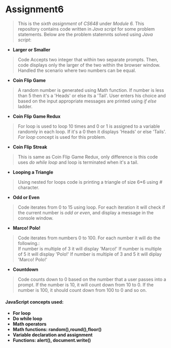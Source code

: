 # Assignment6
>This is the _sixth assignment_ of *CS648* under *_Module 6_.*
This repository contains code written in *_Java script_* for some problem statements.
Below are the problem statemnts solved using *_Java script_*:
* **Larger or Smaller**
>Code Accepts two integer that within two separate prompts. Then, code displays only the larger of the two within the browser window. Handled the scenario where two numbers can be equal.
* **Coin Flip Game**
>A random number is generated using Math function. If number is less than 5 then it's a 'Heads' or else its a 'Tail'. User enters his choice and based on the input appropriate messages are printed using *_if else_* ladder.
* **Coin Flip Game Redux**
>For loop is used to loop 10 times and 0 or 1 is assigned to a variable randomly in each loop. If it's a 0 then it displays 'Heads' or else 'Tails'. *_For loop_* concept is used for this problem.
* **Coin Flip Streak**
>This is same as Coin Flip Game Redux, only difference is this code uses *_do while loop_* and loop is terminated when it's a tail.
* **Looping a Triangle**
>Using nested for loops code is printing a triangle of size 6*6 using *_#_* character.
* **Odd or Even**
>Code iterates from 0 to 15 using loop. For each iteration it will check if the current number is *_odd or even_*, and display a message in the console window. 
* **Marco! Polo!** 
>Code iterates from numbers 0 to 100. For each number it will do the following.:  
>If number is multiple of 3 it will display 'Marco!'
>If number is multiple of 5 it will display 'Polo!'
>If number is multiple of 3 and 5 it will diplay 'Marco! Polo!'  
* **Countdown**
>Code counts down to 0 based on the number that a user passes into a prompt. If the number is 10, it will count down from 10 to 0. If the number is 100, it should count down from 100 to 0 and so on.  

#### JavaScript concepts used:
* **For loop**
* **Do while loop**
* **Math operators**
* **Math functions: random(),round(),floor()**
* **Variable declaration and assignment**
* **Functions: alert(), document.write()**
